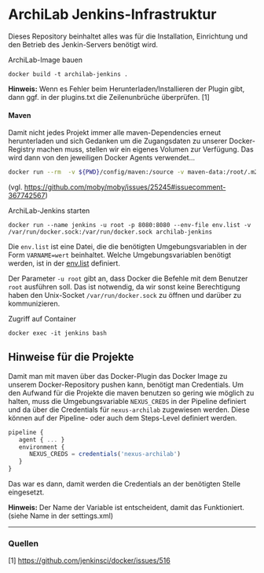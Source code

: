 # ArchiLab Jenkins-Infrastruktur
Dieses Repository beinhaltet alles was für die Installation, Einrichtung und den Betrieb des Jenkin-Servers benötigt wird.


ArchiLab-Image bauen

``` posh
docker build -t archilab-jenkins .
```

**Hinweis:** Wenn es Fehler beim Herunterladen/Installieren der Plugin gibt, dann ggf. in der plugins.txt die Zeilenunbrüche überprüfen. [1]

#### Maven
Damit nicht jedes Projekt immer alle maven-Dependencies erneut herunterladen und sich Gedanken um die Zugangsdaten zu unserer Docker-Registry machen muss, stellen wir ein eigenes Volumen zur Verfügung. Das wird dann von den jeweiligen Docker Agents verwendet...

``` bash
docker run --rm  -v ${PWD}/config/maven:/source -v maven-data:/root/.m2 -w /source alpine cp ./settings.xml /root/.m2
```

(vgl. https://github.com/moby/moby/issues/25245#issuecomment-367742567)


ArchiLab-Jenkins starten
``` posh
docker run --name jenkins -u root -p 8080:8080 --env-file env.list -v /var/run/docker.sock:/var/run/docker.sock archilab-jenkins
```

Die `env.list` ist eine Datei, die die benötigten Umgebungsvariablen in der Form `VARNAME=wert` beinhaltet. Welche Umgebungsvariablen benötigt werden, ist in der [env.list](https://github.com/Archi-Lab/archilab-jenkins/blob/master/env.list) definiert.

Der Parameter `-u root` gibt an, dass Docker die Befehle mit dem Benutzer `root` ausführen soll. Das ist notwendig, da wir sonst keine Berechtigung haben den Unix-Socket `/var/run/docker.sock` zu öffnen und darüber zu kommunizieren.

Zugriff auf Container
``` posh
docker exec -it jenkins bash
```

## Hinweise für die Projekte
Damit man mit maven über das Docker-Plugin das Docker Image zu unserem Docker-Repository pushen kann, benötigt man Credentials. Um den Aufwand für die Projekte die maven benutzen so gering wie möglich zu halten, muss die Umgebungsvariable `NEXUS_CREDS` in der Pipeline definiert und da über die Credentials für `nexus-archilab` zugewiesen werden. Diese können auf der Pipeline- oder auch dem Steps-Level definiert werden.

```javascript
pipeline {
   agent { ... }
   environment {
      NEXUS_CREDS = credentials('nexus-archilab')
   }
}
```

Das war es dann, damit werden die Credentials an der benötigten Stelle eingesetzt.

**Hinweis:** Der Name der Variable ist entscheident, damit das Funktioniert. (siehe Name in der settings.xml) 

---
### Quellen

[1] https://github.com/jenkinsci/docker/issues/516
